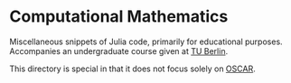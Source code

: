 # Computational Mathematics
Miscellaneous snippets of Julia code, primarily for educational purposes.
Accompanies an undergraduate course given at [TU Berlin](https://www.tu.berlin/).

This directory is special in that it does not focus solely on [OSCAR](https://github.com/oscar-system).
